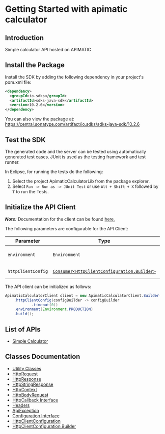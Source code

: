 
# Getting Started with apimatic calculator

## Introduction

Simple calculator API hosted on APIMATIC

## Install the Package

Install the SDK by adding the following dependency in your project's pom.xml file:

```xml
<dependency>
  <groupId>io.sdks</groupId>
  <artifactId>sdks-java-sdk</artifactId>
  <version>10.2.6</version>
</dependency>
```

You can also view the package at:
https://central.sonatype.com/artifact/io.sdks/sdks-java-sdk/10.2.6

## Test the SDK

The generated code and the server can be tested using automatically generated test cases.
JUnit is used as the testing framework and test runner.

In Eclipse, for running the tests do the following:

1. Select the project ApimaticCalculatorLib from the package explorer.
2. Select `Run -> Run as -> JUnit Test` or use `Alt + Shift + X` followed by `T` to run the Tests.

## Initialize the API Client

**_Note:_** Documentation for the client can be found [here.](https://www.github.com/Syed-Subtain/sdks-java-java-sdk/tree/10.2.6/doc/client.md)

The following parameters are configurable for the API Client:

| Parameter | Type | Description |
|  --- | --- | --- |
| `environment` | `Environment` | The API environment. <br> **Default: `Environment.PRODUCTION`** |
| `httpClientConfig` | [`Consumer<HttpClientConfiguration.Builder>`](https://www.github.com/Syed-Subtain/sdks-java-java-sdk/tree/10.2.6/doc/http-client-configuration-builder.md) | Set up Http Client Configuration instance. |

The API client can be initialized as follows:

```java
ApimaticCalculatorClient client = new ApimaticCalculatorClient.Builder()
    .httpClientConfig(configBuilder -> configBuilder
            .timeout(0))
    .environment(Environment.PRODUCTION)
    .build();
```

## List of APIs

* [Simple Calculator](https://www.github.com/Syed-Subtain/sdks-java-java-sdk/tree/10.2.6/doc/controllers/simple-calculator.md)

## Classes Documentation

* [Utility Classes](https://www.github.com/Syed-Subtain/sdks-java-java-sdk/tree/10.2.6/doc/utility-classes.md)
* [HttpRequest](https://www.github.com/Syed-Subtain/sdks-java-java-sdk/tree/10.2.6/doc/http-request.md)
* [HttpResponse](https://www.github.com/Syed-Subtain/sdks-java-java-sdk/tree/10.2.6/doc/http-response.md)
* [HttpStringResponse](https://www.github.com/Syed-Subtain/sdks-java-java-sdk/tree/10.2.6/doc/http-string-response.md)
* [HttpContext](https://www.github.com/Syed-Subtain/sdks-java-java-sdk/tree/10.2.6/doc/http-context.md)
* [HttpBodyRequest](https://www.github.com/Syed-Subtain/sdks-java-java-sdk/tree/10.2.6/doc/http-body-request.md)
* [HttpCallback Interface](https://www.github.com/Syed-Subtain/sdks-java-java-sdk/tree/10.2.6/doc/http-callback-interface.md)
* [Headers](https://www.github.com/Syed-Subtain/sdks-java-java-sdk/tree/10.2.6/doc/headers.md)
* [ApiException](https://www.github.com/Syed-Subtain/sdks-java-java-sdk/tree/10.2.6/doc/api-exception.md)
* [Configuration Interface](https://www.github.com/Syed-Subtain/sdks-java-java-sdk/tree/10.2.6/doc/configuration-interface.md)
* [HttpClientConfiguration](https://www.github.com/Syed-Subtain/sdks-java-java-sdk/tree/10.2.6/doc/http-client-configuration.md)
* [HttpClientConfiguration.Builder](https://www.github.com/Syed-Subtain/sdks-java-java-sdk/tree/10.2.6/doc/http-client-configuration-builder.md)

